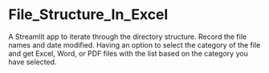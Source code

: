 # File_Structure_In_Excel
A Streamlit app to iterate through the directory structure. Record the file names and date modified. Having an option to select the category of the file and get Excel, Word, or PDF files with the list based on the category you have selected.

